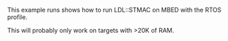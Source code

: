 This example runs shows how to run LDL::STMAC on MBED with the RTOS
profile.

This will probably only work on targets with >20K of RAM.
